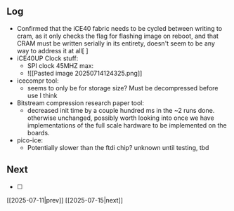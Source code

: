 ## Log
- Confirmed that the iCE40 fabric needs to be cycled between writing to cram, as it only checks the flag for flashing image on reboot, and that CRAM must be written serially in its entirety, doesn't seem to be any way to address it at all[ ]
- iCE40UP Clock stuff:
	- SPI clock 45MHZ max:
	- ![[Pasted image 20250714124325.png]]
- icecompr tool:
	- seems to only be for storage size? Must be decompressed before use I think
- Bitstream compression research paper tool:
	- decreased init time by a couple hundred ms in the ~2 runs done. otherwise unchanged, possibly worth looking into once we have implementations of the full scale hardware to be implemented on the boards.
- pico-ice:
	- Potentially slower than the ftdi chip? unknown until testing, tbd
## Next
- [ ]

[[2025-07-11|prev]] [[2025-07-15|next]]
